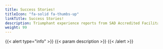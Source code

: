 ```yaml
---
title: Success Stories!
titleIcon: "fa-solid fa-thumbs-up"
linkTitle: Success Stories!
description: Triumphant experience reports from SAD Accredited Facilitators!
weight: 99
---
```


{{< alert type="info" >}}
{{< param description >}}
{{< /alert >}}
